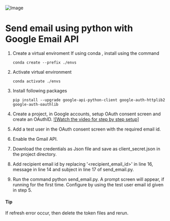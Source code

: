 ![Image](https://user-images.githubusercontent.com/43404287/172422574-9f1bf25f-0286-40f7-8e38-a0423a594b74.png)

# Send email using python with Google Email API

1. Create a virtual enviroment
    If using conda , install using the command 
    
    ```
    conda create --prefix ./envs
    ```

2. Activate virtual environment
    ```
    conda activate ./envs
    ```

3. Install following packages
    ```
    pip install --upgrade google-api-python-client google-auth-httplib2 google-auth-oauthlib
    ```

4. Create a project, in Google accounts, setup OAuth consent screen and create an OAuthID. 
    [![Watch the video for step by step setup]](https://youtu.be/6bzzpda63H0)   

5. Add a test user in the OAuth consent screen with the required email id.
6. Enable the Gmail API.
7. Download the credentials as Json file and save as client_secret.json in the project directory.
8. Add recipient email id by replacing '<recipient_email_id>' in line 16, message in line 14 and subject in line 17 of send_email.py.
9. Run the command python send_email.py. A prompt screen will appear, if running for the first time. Configure by using the test user email id given in step 5.

#### Tip
If refresh error occur, then delete the token files and rerun.
